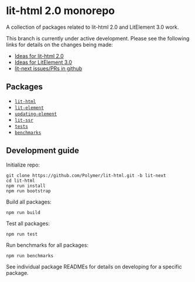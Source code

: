 # lit-html 2.0 monorepo

A collection of packages related to lit-html 2.0 and LitElement 3.0 work.

This branch is currently under active development. Please see the
following links for details on the changes being made:

- [Ideas for lit-html 2.0](https://github.com/Polymer/lit-html/issues/1182)
- [Ideas for LitElement 3.0](https://github.com/Polymer/lit-element/issues/1077)
- [lit-next issues/PRs in github](https://github.com/Polymer/lit-html/issues?q=is%3Aissue+label%3Alit-next+)

## Packages

- [`lit-html`](./packages/lit-html)
- [`lit-element`](./packages/lit-element)
- [`updating-element`](./packages/updating-element)
- [`lit-ssr`](./packages/lit-ssr)
- [`tests`](./packages/tests)
- [`benchmarks`](./packages/benchmarks)

## Development guide

Initialize repo:

```
git clone https://github.com/Polymer/lit-html.git -b lit-next
cd lit-html
npm run install
npm run bootstrap
```

Build all packages:

```
npm run build
```

Test all packages:

```
npm run test
```

Run benchmarks for all packages:

```
npm run benchmarks
```

See individual package READMEs for details on developing for a specific package.
